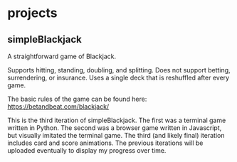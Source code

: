 # projects

## simpleBlackjack

A straightforward game of Blackjack.

Supports hitting, standing, doubling, and splitting.
Does not support betting, surrendering, or insurance.
Uses a single deck that is reshuffled after every game.

The basic rules of the game can be found here:
https://betandbeat.com/blackjack/

This is the third iteration of simpleBlackjack.
The first was a terminal game written in Python.
The second was a browser game written in Javascript, but visually imitated the terminal game.
The third (and likely final) iteration includes card and score animations.
The previous iterations will be uploaded eventually to display my progress over time.
